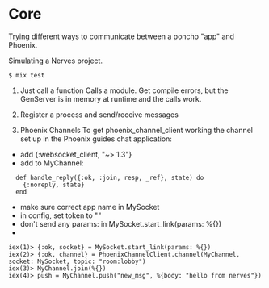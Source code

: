 # Core
Trying different ways to communicate between a poncho "app" and Phoenix.

Simulating a Nerves project.

    $ mix test

1. Just call a function
Calls a module. Get compile errors, but the GenServer is in memory at runtime
and the calls work.

2. Register a process and send/receive messages

3. Phoenix Channels
To get phoenix_channel_client working the channel set up in the Phoenix guides chat
application:
* add {:websocket_client, "~> 1.3"}
* add to MyChannel:
```
  def handle_reply({:ok, :join, resp, _ref}, state) do
    {:noreply, state}
  end
```
* make sure correct app name in MySocket
* in config, set token to ""
* don't send any params: in MySocket.start_link(params: %{})
* 
```
iex(1)> {:ok, socket} = MySocket.start_link(params: %{})
iex(2)> {:ok, channel} = PhoenixChannelClient.channel(MyChannel, socket: MySocket, topic: "room:lobby")
iex(3)> MyChannel.join(%{})
iex(4)> push = MyChannel.push("new_msg", %{body: "hello from nerves"})
```

